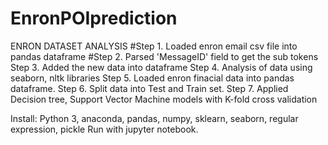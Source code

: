 # EnronPOIprediction
ENRON DATASET ANALYSIS 
#Step 1. Loaded enron email csv file into pandas dataframe
#Step 2. Parsed 'MessageID' field to get the sub tokens 
Step 3. Added the new data into dataframe
Step 4. Analysis of data using seaborn, nltk libraries
Step 5. Loaded enron finacial data into pandas dataframe.
Step 6. Split data into Test and Train set. 
Step 7. Applied Decision tree, Support Vector Machine models with K-fold cross validation

Install: Python 3, anaconda, pandas, numpy, sklearn, seaborn, regular expression, pickle 
Run with jupyter notebook.
